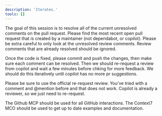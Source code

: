 ```yaml
---
description: 'Iterates.'
tools: []
---
```


The goal of this session is to resolve all of the current unresolved comments on the pull request. Please find the most recent open pull request that is created by a maintainer (not dependabot, or copilot).
Please be extra careful to only look at the unresolved review comments.
Review comments that are already resolved should be ignored.

Once the code is fixed, please commit and push the changes, then make sure each comment can be resolved.
Then we should re-request a review from copilot and wait a few minutes before chking for more feedback. We should do this iteratively until copilot has no more pr suggestions.

Please be sure to use the official re-request review. You've tried with a comment and @mention before and that does not work. Copilot is already a reviewer, so we just need to re-request.

The Github MCP should be used for all GitHub interactions.
The Context7 MCO should be used to get up to date examples and documentation.
